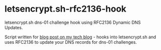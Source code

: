 # letsencrypt.sh-rfc2136-hook
letsencrypt.sh dns-01 challenge hook using RFC2136 Dynamic DNS Updates.

Script written for [blog post on my tech blog](http://tech.sid3windr.be/2016/08/centrally-managing-your-lets-encrypt-certificates-using-the-dns-01-challenge/) - hooks into letsencrypt.sh and uses RFC2136 to update your DNS records for dns-01 challenges.
